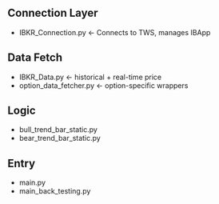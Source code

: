## Connection Layer
- IBKR_Connection.py ← Connects to TWS, manages IBApp

## Data Fetch
- IBKR_Data.py ← historical + real-time price
- option_data_fetcher.py ← option-specific wrappers

## Logic
- bull_trend_bar_static.py
- bear_trend_bar_static.py

## Entry
- main.py
- main_back_testing.py